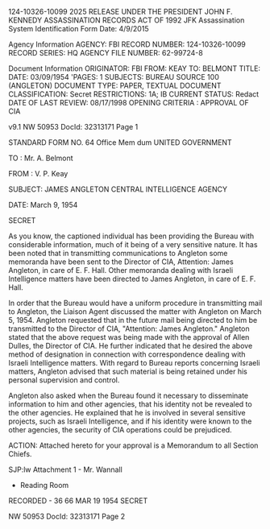 124-10326-10099
2025 RELEASE UNDER THE PRESIDENT JOHN F. KENNEDY ASSASSINATION RECORDS ACT OF 1992
JFK Assassination System
Identification Form
Date: 4/9/2015

Agency Information
AGENCY: FBI
RECORD NUMBER: 124-10326-10099
RECORD SERIES: HQ
AGENCY FILE NUMBER: 62-99724-8

Document Information
ORIGINATOR: FBI
FROM: KEAY
TO: BELMONT
TITLE:
DATE: 03/09/1954
'PAGES: 1
SUBJECTS: BUREAU SOURCE 100 (ANGLETON)
DOCUMENT TYPE: PAPER, TEXTUAL DOCUMENT
CLASSIFICATION: Secret
RESTRICTIONS: 1A; IB
CURRENT STATUS: Redact
DATE OF LAST REVIEW: 08/17/1998
OPENING CRITERIA : APPROVAL OF CIA

v9.1
NW 50953 DocId: 32313171 Page 1

STANDARD FORM NO. 64
Office Mem dum UNITED GOVERNMENT

TO : Mr. A. Belmont

FROM : V. P. Keay

SUBJECT: JAMES ANGLETON
CENTRAL INTELLIGENCE AGENCY

DATE: March 9, 1954

SECRET

As you know, the captioned individual has been providing the Bureau with considerable information, much of it being of a very sensitive nature. It has been noted that in transmitting communications to Angleton some memoranda have been sent to the Director of CIA, Attention: James Angleton, in care of E. F. Hall. Other memoranda dealing with Israeli Intelligence matters have been directed to James Angleton, in care of E. F. Hall.

In order that the Bureau would have a uniform procedure in transmitting mail to Angleton, the Liaison Agent discussed the matter with Angleton on March 5, 1954. Angleton requested that in the future mail being directed to him be transmitted to the Director of CIA, "Attention: James Angleton." Angleton stated that the above request was being made with the approval of Allen Dulles, the Director of CIA. He further indicated that he desired the above method of designation in connection with correspondence dealing with Israeli Intelligence matters. With regard to Bureau reports concerning Israeli matters, Angleton advised that such material is being retained under his personal supervision and control.

Angleton also asked when the Bureau found it necessary to disseminate information to him and other agencies, that his identity not be revealed to the other agencies. He explained that he is involved in several sensitive projects, such as Israeli Intelligence, and if his identity were known to the other agencies, the security of CIA operations could be prejudiced.

ACTION: Attached hereto for your approval is a Memorandum to all Section Chiefs.

SJP:lw
Attachment
1 - Mr. Wannall
- Reading Room

RECORDED - 36
66 MAR 19 1954 SECRET

NW 50953 DocId: 32313171 Page 2
